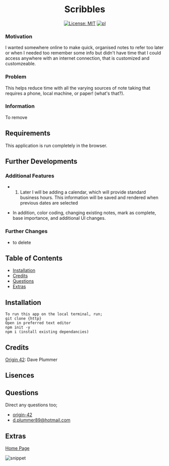 <div align="center">

# Scribbles

</div>


<div align="center">

[![License: MIT](https://img.shields.io/github/license/adonisjs/adonis-framework?style=for-the-badge)](https://opensource.org/licenses/MIT) [![pl](icon)](descr) 

</div>


### Motivation

I wanted somewhere online to make quick, organised notes to refer too later or when I needed too remember some info but didn't have time that I could access anywhere with an internet connection, that is customized and customzeable.

### Problem

This helps reduce time with all the varying sources of note taking that requires a phone, local machine, or paper! (what's that?).

### Information

To remove

## Requirements

This application is run completely in the browser.

## Further Developments

### Additional Features

- 1. Later I will be adding a calendar, which will provide standard business hours. This information will be saved and rendered when previous dates are selected

- In addition, color coding, changing existing notes, mark as complete, base importance, and additional UI changes.

### Further Changes

- to delete

## Table of Contents

* [Installation](#installation)
* [Credits](#credits)
* [Questions](#questions)
* [Extras](#extras)

## Installation

```
To run this app on the local terminal, run;
git clone {http}
Open in preferred text editor
npm init -y
npm i (install existing dependancies)
```

## Credits

[Origin 42](https://github.com/origin-42): Dave Plummer

## Lisences

## Questions

Direct any questions too;

- [origin-42](https://github.com/origin-42)
- d.plummer89@hotmail.com

## Extras

[Home Page](link)

![snippet](link)

